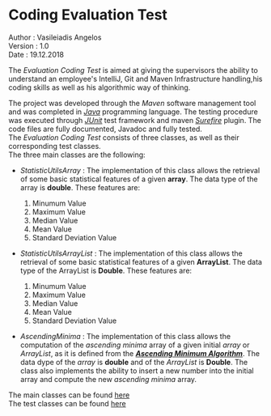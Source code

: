 # Coding Evaluation Test

Author : Vasileiadis Angelos</br>
Version : 1.0 </br>
Date : 19.12.2018  


The *Evaluation Coding Test* is aimed at giving the supervisors the ability to understand an employee's IntelliJ, Git and Maven Infrastructure handling,his coding skills as well as his algorithmic way of thinking.

The project was developed through the *Maven* software management tool and was completed in [*Java*](https://www.oracle.com/java/ "Java's Homepage") programming language. The testing procedure was executed through [*JUnit*](https://junit.org/junit5/ "JUnit's Homepage") test framework and maven [*Surefire*](https://maven.apache.org/surefire/maven-surefire-plugin/ "Surefire's Homepage") plugin. The code files are fully documented, Javadoc and fully tested. </br>The *Evaluation Coding Test* consists of three classes, as well as their corresponding test classes. </br>The three main classes are the following: 

* *StatisticUtilsArray* : The implementation of this class allows the retrieval of some basic statistical features of a given **array**. The data type of the array is **double**. These features are:
	1. Minumum Value
	2. Maximum Value
	3. Median Value
	4. Mean Value
	5. Standard Deviation Value

* *StatisticUtilsArrayList* : The implementation of this class allows the retrieval of some basic statistical features of a given **ArrayList**. The data type of the ArrayList is **Double**. These features are:
	1. Minumum Value
	2. Maximum Value
	3. Median Value
	4. Mean Value
	5. Standard Deviation Value

* *AscendingMinima* : The implementation of this class allows the computation of the *ascending minima* array of a given initial *array* or *ArrayList*, as it is defined from the [***Ascending Minimum Algorithm***](http://richardhartersworld.com/cri/2001/slidingmin.html). The data dype of the *array* is **double** and of the *ArrayList* is **Double**. The class also implements the ability to insert a new number into the initial array and compute the new *ascending minima* array. 

The main classes can be found [here](https://github.com/vashmmy/Coding_Eval_Test/tree/master/src/main/java/Net2Grid) </br>
The test classes can be found [here](https://github.com/vashmmy/Coding_Eval_Test/tree/master/src/test/java/Net2Grid)
